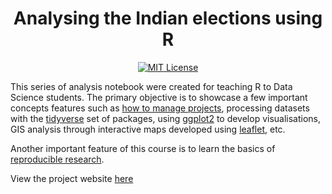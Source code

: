 <h1 align="center">Analysing the Indian elections using R</h1>
<p align="center">
<a href="https://github.com/apoorv74/election-analysis-R/blob/master/LICENSE">
<img alt="MIT License" src="https://img.shields.io/apm/l/atomic-design-ui.svg?"/>
</a>
</p>

This series of analysis notebook were created for teaching R to Data Science students. The primary objective is to showcase a few important concepts features such as [how to manage projects](https://workflowr.github.io), processing datasets with the [tidyverse](https://www.tidyverse.org/) set of packages, using [ggplot2](https://ggplot2.tidyverse.org/) to develop visualisations, GIS analysis through interactive maps developed using [leaflet](https://rstudio.github.io/leaflet/), etc.

Another important feature of this course is to learn the basics of [reproducible research](https://cran.r-project.org/web/views/ReproducibleResearch.html). 

View the project website [here](https://apoorv74.github.io/election-analysis-R/)

